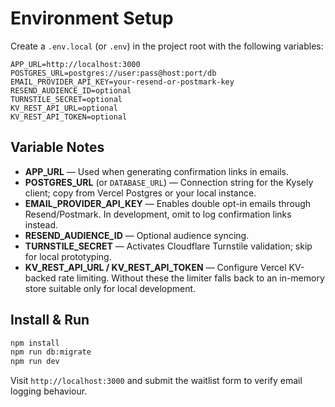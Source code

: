 # Environment Setup

Create a `.env.local` (or `.env`) in the project root with the following variables:

```env
APP_URL=http://localhost:3000
POSTGRES_URL=postgres://user:pass@host:port/db
EMAIL_PROVIDER_API_KEY=your-resend-or-postmark-key
RESEND_AUDIENCE_ID=optional
TURNSTILE_SECRET=optional
KV_REST_API_URL=optional
KV_REST_API_TOKEN=optional
```

## Variable Notes

- **APP_URL** — Used when generating confirmation links in emails.
- **POSTGRES_URL** (or `DATABASE_URL`) — Connection string for the Kysely client; copy from Vercel Postgres or your local instance.
- **EMAIL_PROVIDER_API_KEY** — Enables double opt-in emails through Resend/Postmark. In development, omit to log confirmation links instead.
- **RESEND_AUDIENCE_ID** — Optional audience syncing.
- **TURNSTILE_SECRET** — Activates Cloudflare Turnstile validation; skip for local prototyping.
- **KV_REST_API_URL / KV_REST_API_TOKEN** — Configure Vercel KV-backed rate limiting. Without these the limiter falls back to an in-memory store suitable only for local development.

## Install & Run

```bash
npm install
npm run db:migrate
npm run dev
```

Visit `http://localhost:3000` and submit the waitlist form to verify email logging behaviour.


